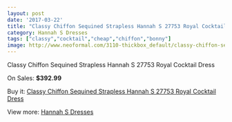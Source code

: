 ```yaml
---
layout: post
date: '2017-03-22'
title: "Classy Chiffon Sequined Strapless Hannah S 27753 Royal Cocktail Dress"
category: Hannah S Dresses
tags: ["classy","cocktail","cheap","chiffon","bonny"]
image: http://www.neoformal.com/3110-thickbox_default/classy-chiffon-sequined-strapless-hannah-s-27753-royal-cocktail-dress.jpg
---
```

Classy Chiffon Sequined Strapless Hannah S 27753 Royal Cocktail Dress

On Sales: **$392.99**
<a href="https://www.neoformal.com/en/hannah-s-dresses/1163-classy-chiffon-sequined-strapless-hannah-s-27753-royal-cocktail-dress.html"><amp-img layout="responsive" width="600" height="600" src="//www.neoformal.com/3110-thickbox_default/classy-chiffon-sequined-strapless-hannah-s-27753-royal-cocktail-dress.jpg" alt="Classy Chiffon Sequined Strapless Hannah S 27753 Royal Cocktail Dress 0" /></a>
<a href="https://www.neoformal.com/en/hannah-s-dresses/1163-classy-chiffon-sequined-strapless-hannah-s-27753-royal-cocktail-dress.html"><amp-img layout="responsive" width="600" height="600" src="//www.neoformal.com/3111-thickbox_default/classy-chiffon-sequined-strapless-hannah-s-27753-royal-cocktail-dress.jpg" alt="Classy Chiffon Sequined Strapless Hannah S 27753 Royal Cocktail Dress 1" /></a>

Buy it: [Classy Chiffon Sequined Strapless Hannah S 27753 Royal Cocktail Dress](https://www.neoformal.com/en/hannah-s-dresses/1163-classy-chiffon-sequined-strapless-hannah-s-27753-royal-cocktail-dress.html "Classy Chiffon Sequined Strapless Hannah S 27753 Royal Cocktail Dress")

View more: [Hannah S Dresses](https://www.neoformal.com/en/12-hannah-s-dresses "Hannah S Dresses")